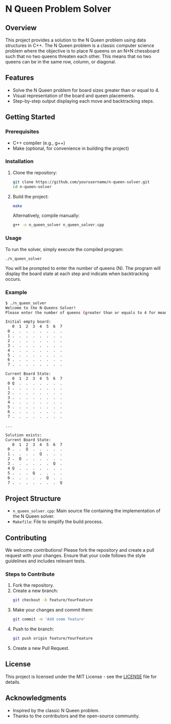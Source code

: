 # N Queen Problem Solver

## Overview

This project provides a solution to the N Queen problem using data structures in C++. The N Queen problem is a classic computer science problem where the objective is to place N queens on an N×N chessboard such that no two queens threaten each other. This means that no two queens can be in the same row, column, or diagonal.

## Features

- Solve the N Queen problem for board sizes greater than or equal to 4.
- Visual representation of the board and queen placements.
- Step-by-step output displaying each move and backtracking steps.

## Getting Started

### Prerequisites

- C++ compiler (e.g., g++)
- Make (optional, for convenience in building the project)

### Installation

1. Clone the repository:
    ```sh
    git clone https://github.com/yourusername/n-queen-solver.git
    cd n-queen-solver
    ```

2. Build the project:
    ```sh
    make
    ```
    Alternatively, compile manually:
    ```sh
    g++ -o n_queen_solver n_queen_solver.cpp
    ```

### Usage

To run the solver, simply execute the compiled program:
```sh
./n_queen_solver
```
You will be prompted to enter the number of queens (N). The program will display the board state at each step and indicate when backtracking occurs.

### Example

```sh
$ ./n_queen_solver
Welcome to the N-Queens Solver!
Please enter the number of queens (greater than or equals to 4 for meaningful solutions): 8

Initial empty board:
   0  1  2  3  4  5  6  7 
 0 .  .  .  .  .  .  .  .  
 1 .  .  .  .  .  .  .  .  
 2 .  .  .  .  .  .  .  .  
 3 .  .  .  .  .  .  .  .  
 4 .  .  .  .  .  .  .  .  
 5 .  .  .  .  .  .  .  .  
 6 .  .  .  .  .  .  .  .  
 7 .  .  .  .  .  .  .  .  

Current Board State:
   0  1  2  3  4  5  6  7 
 0 Q  .  .  .  .  .  .  .  
 1 .  .  .  .  .  .  .  .  
 2 .  .  .  .  .  .  .  .  
 3 .  .  .  .  .  .  .  .  
 4 .  .  .  .  .  .  .  .  
 5 .  .  .  .  .  .  .  .  
 6 .  .  .  .  .  .  .  .  
 7 .  .  .  .  .  .  .  .  

...

Solution exists:
Current Board State:
   0  1  2  3  4  5  6  7 
 0 .  .  Q  .  .  .  .  .  
 1 .  .  .  .  Q  .  .  .  
 2 .  Q  .  .  .  .  .  .  
 3 .  .  .  .  .  .  Q  .  
 4 Q  .  .  .  .  .  .  .  
 5 .  .  .  Q  .  .  .  .  
 6 .  .  .  .  .  Q  .  .  
 7 .  .  .  .  .  .  .  Q  
```

## Project Structure

- `n_queen_solver.cpp`: Main source file containing the implementation of the N Queen solver.
- `Makefile`: File to simplify the build process.

## Contributing

We welcome contributions! Please fork the repository and create a pull request with your changes. Ensure that your code follows the style guidelines and includes relevant tests.

### Steps to Contribute

1. Fork the repository.
2. Create a new branch:
    ```sh
    git checkout -b feature/YourFeature
    ```
3. Make your changes and commit them:
    ```sh
    git commit -m 'Add some feature'
    ```
4. Push to the branch:
    ```sh
    git push origin feature/YourFeature
    ```
5. Create a new Pull Request.

## License

This project is licensed under the MIT License - see the [LICENSE](LICENSE) file for details.

## Acknowledgments

- Inspired by the classic N Queen problem.
- Thanks to the contributors and the open-source community.
